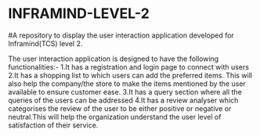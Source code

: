 # INFRAMIND-LEVEL-2
#A repository to display the user interaction application developed for Inframind(TCS) level 2.

The user interaction application is designed to have the following functionalities:-
1.It has a registration and login page to connect with users
2.It has a shopping list to which users can add the preferred items. This will also help the company/the store to make the items mentioned by the user available to ensure customer ease. 
3.It has a query section where all the queries of the users can be addressed
4.It has a review analyser which categorises the review of the user to be either positive or negative or neutral.This will help the organization understand the user level of satisfaction of their service.









